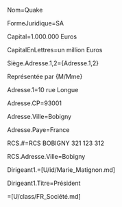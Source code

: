 Nom=Quake

FormeJuridique=SA

Capital=1.000.000 Euros

CapitalEnLettres=un million Euros

Siège.Adresse.1,2={Adresse.1,2}

Représentée par {M/Mme}

Adresse.1=10 rue Longue

Adresse.CP=93001

Adresse.Ville=Bobigny

Adresse.Paye=France
 
RCS.#=RCS BOBIGNY 321 123 312

RCS.Adresse.Ville=Bobigny

Dirigeant1.=[U/id/Marie_Matignon.md]

Dirigeant1.Titre=Président

=[U/class/FR_Société.md]